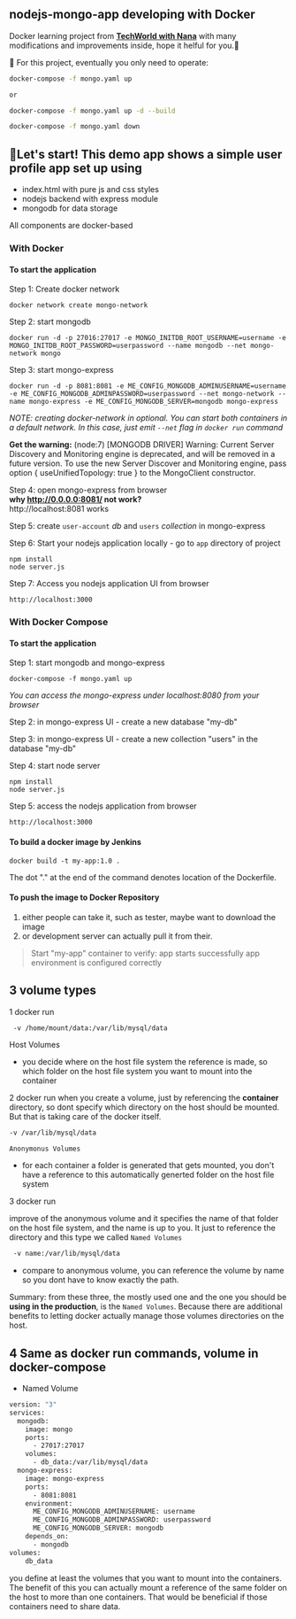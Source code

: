 ## nodejs-mongo-app developing with Docker

Docker learning project from [**TechWorld with Nana**](https://www.youtube.com/watch?v=3c-iBn73dDE&t=7126s&ab_channel=TechWorldwithNana)
with many modifications and improvements inside, hope it helful for you.💖

💛 For this project, eventually you only need to operate:

```bash
docker-compose -f mongo.yaml up

or

docker-compose -f mongo.yaml up -d --build

docker-compose -f mongo.yaml down
```

## 🚀Let's start! This demo app shows a simple user profile app set up using

- index.html with pure js and css styles
- nodejs backend with express module
- mongodb for data storage

All components are docker-based

### With Docker

#### To start the application

Step 1: Create docker network

    docker network create mongo-network

Step 2: start mongodb

    docker run -d -p 27016:27017 -e MONGO_INITDB_ROOT_USERNAME=username -e MONGO_INITDB_ROOT_PASSWORD=userpassword --name mongodb --net mongo-network mongo

Step 3: start mongo-express

    docker run -d -p 8081:8081 -e ME_CONFIG_MONGODB_ADMINUSERNAME=username -e ME_CONFIG_MONGODB_ADMINPASSWORD=userpassword --net mongo-network --name mongo-express -e ME_CONFIG_MONGODB_SERVER=mongodb mongo-express

_NOTE: creating docker-network in optional. You can start both containers in a default network. In this case, just emit `--net` flag in `docker run` command_

**Get the warning:** (node:7) [MONGODB DRIVER] Warning: Current Server Discovery and Monitoring engine is deprecated, and will be removed in a future version. To use the new Server Discover and Monitoring engine, pass option { useUnifiedTopology: true } to the MongoClient constructor.

Step 4: open mongo-express from browser<br>
**why http://0.0.0.0:8081/ not work?**<br>
http://localhost:8081 works

Step 5: create `user-account` _db_ and `users` _collection_ in mongo-express

Step 6: Start your nodejs application locally - go to `app` directory of project

    npm install
    node server.js

Step 7: Access you nodejs application UI from browser

    http://localhost:3000

### With Docker Compose

#### To start the application

Step 1: start mongodb and mongo-express

    docker-compose -f mongo.yaml up

_You can access the mongo-express under localhost:8080 from your browser_

Step 2: in mongo-express UI - create a new database "my-db"

Step 3: in mongo-express UI - create a new collection "users" in the database "my-db"

Step 4: start node server

    npm install
    node server.js

Step 5: access the nodejs application from browser

    http://localhost:3000

#### To build a docker image by Jenkins

    docker build -t my-app:1.0 .

The dot "." at the end of the command denotes location of the Dockerfile.

#### To push the image to Docker Repository

1. either people can take it, such as tester, maybe want to download the image
2. or development server can actually pull it from their.

> Start "my-app" container to verify:
> app starts successfully
> app environment is configured correctly

## 3 volume types

1 docker run

```bash
 -v /home/mount/data:/var/lib/mysql/data
```

Host Volumes

- you decide where on the host file system the reference is made, so which folder on the host file system you want to mount into the container

2 docker run
when you create a volume, just by referencing the **container** directory, so dont specify which directory on the host should be mounted. But that is taking care of the docker itself.

```bash
-v /var/lib/mysql/data
```

`Anonymonus Volumes`

- for each container a folder is generated that gets mounted, you don't have a reference to this automatically generted folder on the host file system

3 docker run

improve of the anonymous volume and it specifies the name of that folder on the host file system, and the name is up to you. It just to reference the directory and this type we called `Named Volumes`

```bash
 -v name:/var/lib/mysql/data
```

- compare to anonymous volume, you can reference the volume by name so you dont have to know exactly the path.

Summary: from these three, the mostly used one and the one you should be **using in the production**, is the `Named Volumes`. Because there are additional benefits to letting docker actually manage those volumes directories on the host.

## 4 Same as docker run commands, volume in docker-compose

- Named Volume

```bash
version: "3"
services:
  mongodb:
    image: mongo
    ports:
      - 27017:27017
    volumes:
      - db_data:/var/lib/mysql/data
  mongo-express:
    image: mongo-express
    ports:
      - 8081:8081
    environment:
      ME_CONFIG_MONGODB_ADMINUSERNAME: username
      ME_CONFIG_MONGODB_ADMINPASSWORD: userpassword
      ME_CONFIG_MONGODB_SERVER: mongodb
    depends_on:
      - mongodb
volumes:
    db_data
```

you define at least the volumes that you want to mount into the containers. The benefit of this you can actually mount a reference of the same folder on the host to more than one containers. That would be beneficial if those containers need to share data.

